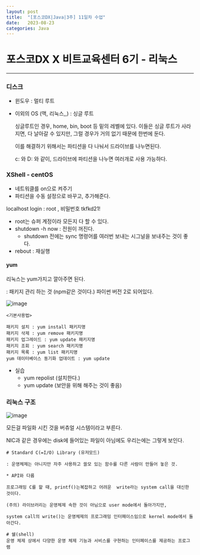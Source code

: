 ```yaml
---
layout: post
title:  "[포스코DX|Java|3주] 11일차 수업"
date:   2023-08-23
categories: Java
---
```

# 포스코DX X 비트교육센터 6기 - 리눅스

--- 

### 디스크

- 윈도우 : 멀티 루트
- 이외의 OS (맥, 리눅스,,) : 싱글 루트

  싱글루트인 경우, home, bin, boot 등 밑의 레벨에 있다. 이들은 싱글 루트가 사라지면, 다 날아갈 수 있지만, 그럴 경우가 거의 없기 때문에 한번에 둔다.

  이를 해결하기 위해서는 파티션을 다 나눠서 드라이브를 나누면된다.

  c: 와 D: 와 같이, 드라이브에 파티션을 나누면 여러개로 사용 가능하다. 

###  XShell - centOS

- 네트워클를 on으로 켜주기 
- 파티션을 수동 설정으로 바꾸고, 추가해준다.
  
localhost login : root , 비밀번호 tkfkd21!


- root는 슈퍼 계정이라 모든지 다 할 수 있다.
- shutdown -h now : 전원이 꺼진다.
  - shutdown 전에는 sync 명령어를 여러번 보내는 시그널을 보내주는 것이 좋다.
- rebout : 재실행



#### yum 

리눅스는 yum가지고 깔아주면 된다.

: 패키지 관리 하는 것 (npm같은 것이다.) 파이썬 버전 2로 되어있다.

  ![image](https://github.com/talkingOrange/talkingOrange.github.io/assets/88815795/e612ac94-ab09-453a-af9d-ea962528d7e1)

```console
<기본사용법>

패키지 설치 : yum install 패키지명
패키지 삭제 : yum remove 패키지명
패키지 업그레이드 : yum update 패키지명
패키지 조회 : yum search 패키지명
패키지 목록 : yum list 패키지명
yum 데이터베이스 동기화 업데이트 : yum update
```

- 실습
  - yum repolist (설치한다.)
  - yum update (보안을 위해 해주는 것이 좋음)


### 리눅스 구조

![image](https://github.com/talkingOrange/talkingOrange.github.io/assets/88815795/7b19f558-e173-4b29-bda3-3a0d00ec2b19)

모든걸 파일화 시킨 것을 버츄얼 시스템이라고 부른다.

NIC과 같은 경우에는 disk에 들어있는 파일이 아님에도 우리는에는 그렇게 보인다.


```console
# Standard C(=I/O) Library (유저모드)

: 운영체제는 아니지만 자주 사용하고 쓸모 있는 함수를 다른 사람이 만들어 놓은 것.

* API와 다름

프로그래밍 C를 할 때, printf()는복잡하고 어려운  write라는 system call을 대신한 것이다.

(주의) 라이브러리는 운영체제 속한 것이 아님으로 user mode에서 돌아가지만, 

system call의 write()는 운영체제의 프로그래밍 인터페이스임으로 kernel mode에서 돌아간다.

​# 쉘(shell)
운영 체제 상에서 다양한 운영 체제 기능과 서비스를 구현하는 인터페이스를 제공하는 프로그램
```
